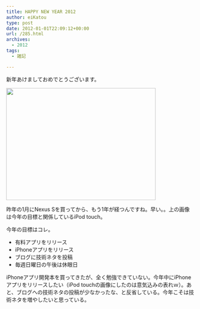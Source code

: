 ```yaml
---
title: HAPPY NEW YEAR 2012
author: eiKatou
type: post
date: 2012-01-01T22:09:12+00:00
url: /285.html
archives:
  - 2012
tags:
  - 雑記

---
```

新年あけましておめでとうございます。

[<img src="/uploads/2012/01/IMG_08661.jpg" alt="" title="iPod touch" width="400" height="300" class="alignnone size-full wp-image-290" srcset="/uploads/2012/01/IMG_08661.jpg 400w, /uploads/2012/01/IMG_08661-300x225.jpg 300w" sizes="(max-width: 400px) 100vw, 400px" />][1]

昨年の1月にNexus Sを買ってから、もう1年が経つんですね。早い。。上の画像は今年の目標と関係しているiPod touch。

今年の目標はコレ。

  * 有料アプリをリリース
  * iPhoneアプリをリリース
  * ブログに技術ネタを投稿
  * 毎週日曜日の午後は休眼日

iPhoneアプリ開発本を買ってきたが、全く勉強できていない。今年中にiPhoneアプリをリリースしたい（iPod touchの画像にしたのは意気込みの表れｗ）。あと、ブログへの技術ネタの投稿が少なかったな、と反省している。今年こそは技術ネタを増やしたいと思っている。

 [1]: /uploads/2012/01/IMG_08661.jpg
